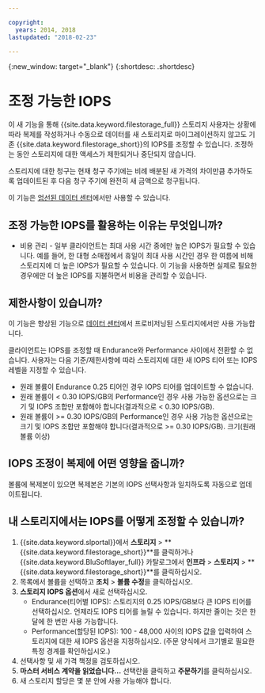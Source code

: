 ```yaml
---

copyright:
  years: 2014, 2018
lastupdated: "2018-02-23"

---
```

{:new_window: target="_blank"}
{:shortdesc: .shortdesc}

# 조정 가능한 IOPS

이 새 기능을 통해 {{site.data.keyword.filestorage_full}} 스토리지 사용자는 상황에 따라 복제를 작성하거나 수동으로 데이터를 새 스토리지로 마이그레이션하지 않고도 기존 {{site.data.keyword.filestorage_short}}의 IOPS를 조정할 수 있습니다. 조정하는 동안 스토리지에 대한 액세스가 제한되거나 중단되지 않습니다.  

스토리지에 대한 청구는 현재 청구 주기에는 비례 배분된 새 가격의 차이만큼 추가하도록 업데이트된 후 다음 청구 주기에 완전히 새 금액으로 청구됩니다. 

이 기능은 [엄선된 데이터 센터](new-ibm-block-and-file-storage-location-and-features.html)에서만 사용할 수 있습니다.  

## 조정 가능한 IOPS를 활용하는 이유는 무엇입니까?

- 비용 관리 - 일부 클라이언트는 최대 사용 시간 중에만 높은 IOPS가 필요할 수 있습니다. 예를 들어, 한 대형 소매점에서 휴일이 최대 사용 시간인 경우 한 여름에 비해 스토리지에 더 높은 IOPS가 필요할 수 있습니다. 이 기능을 사용하면 실제로 필요한 경우에만 더 높은 IOPS를 지불하면서 비용을 관리할 수 있습니다. 

## 제한사항이 있습니까?

이 기능은 향상된 기능으로 [데이터 센터](new-ibm-block-and-file-storage-location-and-features.html)에서 프로비저닝된 스토리지에서만 사용 가능합니다. 

클라이언트는 IOPS를 조정할 때 Endurance와 Performance 사이에서 전환할 수 없습니다. 사용자는 다음 기준/제한사항에 따라 스토리지에 대한 새 IOPS 티어 또는 IOPS 레벨을 지정할 수 있습니다.  

- 원래 볼륨이 Endurance 0.25 티어인 경우 IOPS 티어를 업데이트할 수 없습니다. 
- 원래 볼륨이 < 0.30 IOPS/GB의 Performance인 경우 사용 가능한 옵션으로는 크기 및 IOPS 조합만 포함해야 합니다(결과적으로 < 0.30 IOPS/GB). 
- 원래 볼륨이 >= 0.30 IOPS/GB의 Performance인 경우 사용 가능한 옵션으로는 크기 및 IOPS 조합만 포함해야 합니다(결과적으로 >= 0.30 IOPS/GB). 크기(원래 볼륨 이상)

## IOPS 조정이 복제에 어떤 영향을 줍니까?

볼륨에 복제본이 있으면 복제본은 기본의 IOPS 선택사항과 일치하도록 자동으로 업데이트됩니다.  

## 내 스토리지에서는 IOPS를 어떻게 조정할 수 있습니까?

1. {{site.data.keyword.slportal}}에서 **스토리지** > **{{site.data.keyword.filestorage_short}}**를 클릭하거나 {{site.data.keyword.BluSoftlayer_full}} 카탈로그에서 **인프라** > **스토리지** > **{{site.data.keyword.filestorage_short}}**를 클릭하십시오. 
2. 목록에서 볼륨을 선택하고 **조치** > **볼륨 수정**을 클릭하십시오. 
3. **스토리지 IOPS 옵션**에서 새로 선택하십시오. 
    - Endurance(티어별 IOPS): 스토리지의 0.25 IOPS/GB보다 큰 IOPS 티어를 선택하십시오. 언제라도 IOPS 티어를 늘릴 수 있습니다. 하지만 줄이는 것은 한 달에 한 번만 사용 가능합니다. 
    - Performance(할당된 IOPS): 100 - 48,000 사이의 IOPS 값을 입력하여 스토리지에 대한 새 IOPS 옵션을 지정하십시오. (주문 양식에서 크기별로 필요한 특정 경계를 확인하십시오.) 
4. 선택사항 및 새 가격 책정을 검토하십시오. 
5. **마스터 서비스 계약을 읽었습니다...** 선택란을 클릭하고 **주문하기**를 클릭하십시오. 
6. 새 스토리지 할당은 몇 분 안에 사용 가능해야 합니다. 
